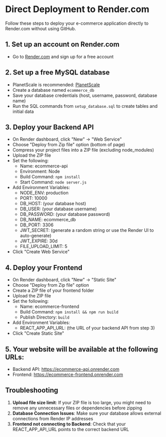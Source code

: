 # Direct Deployment to Render.com

Follow these steps to deploy your e-commerce application directly to Render.com without using GitHub.

## 1. Set up an account on Render.com
- Go to [Render.com](https://render.com) and sign up for a free account

## 2. Set up a free MySQL database
- PlanetScale is recommended: [PlanetScale](https://planetscale.com)
- Create a database named `ecommerce_db`
- Save your database credentials (host, username, password, database name)
- Run the SQL commands from `setup_database.sql` to create tables and initial data

## 3. Deploy your Backend API
- On Render dashboard, click "New" → "Web Service"
- Choose "Deploy from Zip file" option (bottom of page)
- Compress your project files into a ZIP file (excluding node_modules)
- Upload the ZIP file
- Set the following:
  - Name: ecommerce-api
  - Environment: Node
  - Build Command: `npm install`
  - Start Command: `node server.js`
- Add Environment Variables:
  - NODE_ENV: production
  - PORT: 10000
  - DB_HOST: (your database host)
  - DB_USER: (your database username)
  - DB_PASSWORD: (your database password)
  - DB_NAME: ecommerce_db
  - DB_PORT: 3306
  - JWT_SECRET: (generate a random string or use the Render UI to auto-generate)
  - JWT_EXPIRE: 30d
  - FILE_UPLOAD_LIMIT: 5
- Click "Create Web Service"

## 4. Deploy your Frontend
- On Render dashboard, click "New" → "Static Site"
- Choose "Deploy from Zip file" option
- Create a ZIP file of your frontend folder
- Upload the ZIP file
- Set the following:
  - Name: ecommerce-frontend
  - Build Command: `npm install && npm run build`
  - Publish Directory: `build`
- Add Environment Variables:
  - REACT_APP_API_URL: (the URL of your backend API from step 3)
- Click "Create Static Site"

## 5. Your website will be available at the following URLs:
- Backend API: https://ecommerce-api.onrender.com
- Frontend: https://ecommerce-frontend.onrender.com

## Troubleshooting

1. **Upload file size limit**: If your ZIP file is too large, you might need to remove any unnecessary files or dependencies before zipping
2. **Database Connection Issues**: Make sure your database allows external connections from Render IP addresses
3. **Frontend not connecting to Backend**: Check that your REACT_APP_API_URL points to the correct backend URL 